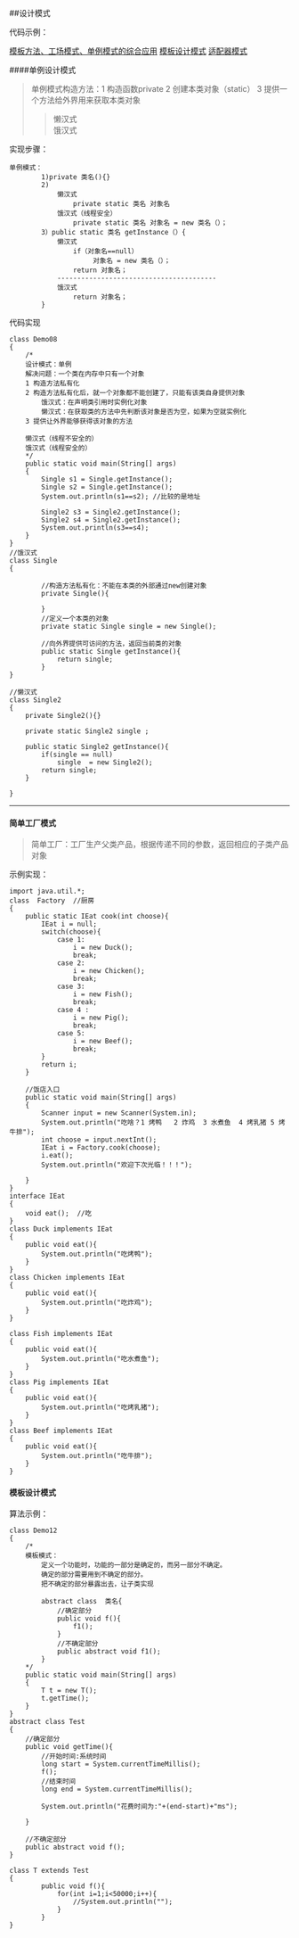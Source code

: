 ##设计模式

代码示例：

[模板方法、工场模式、单例模式的综合应用](https://github.com/wswenyue/DesignPattern_Template_Single_Factory "模板方法、工场模式、单例模式的综合应用")
[模板设计模式](https://github.com/wswenyue/DesignPattern_Template "模板设计模式")
[适配器模式](https://github.com/wswenyue/DesignPattern_Adapter "适配器模式")

####单例设计模式
>单例模式构造方法：1 构造函数private 2 创建本类对象（static）  3 提供一个方法给外界用来获取本类对象
>>懒汉式  
>>饿汉式

实现步骤：
    
    单例模式：
    		1)private 类名(){}
    		2) 
    			懒汉式
    				private static 类名 对象名
    			饿汉式（线程安全）
    				private static 类名 对象名 = new 类名（）；
    		3）public static 类名 getInstance（）{
    			懒汉式
    				if（对象名==null）
    					 对象名 = new 类名（）；
    				return 对象名；
    			----------------------------------------
    			饿汉式
    				return 对象名；
    		}


代码实现

    class Demo08
    {
    	/*
    	设计模式：单例
    	解决问题：一个类在内存中只有一个对象
    	1 构造方法私有化
    	2 构造方法私有化后，就一个对象都不能创建了，只能有该类自身提供对象
    		饿汉式：在声明类引用时实例化对象
    		懒汉式：在获取类的方法中先判断该对象是否为空，如果为空就实例化
    	3 提供让外界能够获得该对象的方法
    
    	懒汉式（线程不安全的）
    	饿汉式（线程安全的）
    	*/
    	public static void main(String[] args) 
    	{
    		Single s1 = Single.getInstance();
    		Single s2 = Single.getInstance();
    		System.out.println(s1==s2); //比较的是地址
    
    		Single2 s3 = Single2.getInstance();
    		Single2 s4 = Single2.getInstance();
    		System.out.println(s3==s4);
    	}
    }
    //饿汉式
    class Single
    {
    	
    		//构造方法私有化：不能在本类的外部通过new创建对象
    		private Single(){
    		
    		}
    		//定义一个本类的对象
    		private static Single single = new Single();
    
    		//向外界提供可访问的方法，返回当前类的对象
    		public static Single getInstance(){
    			return single;
    		}
    }
    
    //懒汉式
    class Single2 
    {
    	private Single2(){}
    
    	private static Single2 single ;
    
    	public static Single2 getInstance(){
    		if(single == null)
    			single  = new Single2();
    		return single;
    	}
    
    }

---

#### 简单工厂模式
>简单工厂：工厂生产父类产品，根据传递不同的参数，返回相应的子类产品对象

示例实现：

    import java.util.*;
    class  Factory  //厨房
    {
    	public static IEat cook(int choose){	
    		IEat i = null;
    		switch(choose){
    			case 1:
    				i = new Duck();				
    				break;
    			case 2:
    				i = new Chicken();				
    				break;
    			case 3:
    				i = new Fish();				
    				break;
    			case 4 :
    				i = new Pig();				
    				break;
    			case 5:
    				i = new Beef();
    				break;
    		}
    		return i;
    	}
    
    	//饭店入口
    	public static void main(String[] args) 
    	{
    		Scanner input = new Scanner(System.in);
    		System.out.println("吃啥？1 烤鸭   2 炸鸡  3 水煮鱼  4 烤乳猪 5 烤牛排");
    		int choose = input.nextInt();
    		IEat i = Factory.cook(choose);
    		i.eat();
    		System.out.println("欢迎下次光临！！！");
    
    	}
    }
    interface IEat
    {
    	void eat();  //吃
    }
    class Duck implements IEat
    {
    	public void eat(){
    		System.out.println("吃烤鸭");
    	}
    }
    class Chicken implements IEat
    {
    	public void eat(){
    		System.out.println("吃炸鸡");
    	}
    }
    
    class Fish implements IEat
    {
    	public void eat(){
    		System.out.println("吃水煮鱼");
    	}
    }
    class Pig implements IEat
    {
    	public void eat(){
    		System.out.println("吃烤乳猪");
    	}
    }
    class Beef implements IEat
    {
    	public void eat(){
    		System.out.println("吃牛排");
    	}
    }

#### 模板设计模式

算法示例：

    class Demo12 
    {
    	/*
    	模板模式：
    		定义一个功能时，功能的一部分是确定的，而另一部分不确定。
    		确定的部分需要用到不确定的部分。
    		把不确定的部分暴露出去，让子类实现
    
    		abstract class  类名{
    			//确定部分
    			public void f(){
    				f1();
    			}
    			//不确定部分
    			public abstract void f1();
    		}
    	*/
    	public static void main(String[] args) 
    	{
    		T t = new T();
    		t.getTime();
    	}
    }
    abstract class Test
    {
    	//确定部分
    	public void getTime(){
    		//开始时间:系统时间
    		long start = System.currentTimeMillis();
    		f();
    		//结束时间
    		long end = System.currentTimeMillis();
    
    		System.out.println("花费时间为:"+(end-start)+"ms");
    
    	}
    
    	//不确定部分
    	public abstract void f();
    }
    
    class T extends Test
    {
    		public void f(){
    			for(int i=1;i<50000;i++){
    				//System.out.println("");
    			}
    		}
    }